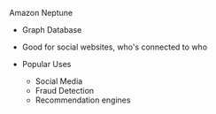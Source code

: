 Amazon Neptune

- Graph Database
- Good for social websites, who's connected to who
- Popular Uses
    
    - Social Media
    - Fraud Detection
    - Recommendation engines